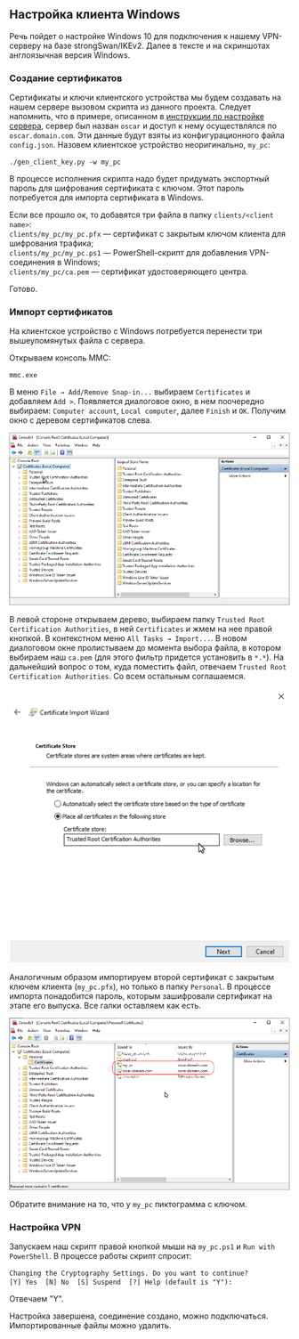 ## Настройка клиента Windows

Речь пойдет о настройке Windows 10 для подключения к нашему VPN-серверу на базе strongSwan/IKEv2. Далее в тексте и на скриншотах 
англоязычная версия Windows.

### Создание сертификатов

Сертификаты и ключи клиентского устройства мы будем создавать на нашем сервере вызовом скрипта из данного проекта. 
Следует напомнить, что в примере, описанном в [инструкции по настройке сервера](server.html), сервер был назван 
`oscar` и доступ к нему осуществлялся по `oscar.domain.com`. Эти данные будут взяты из конфигурационного файла 
`config.json`. Назовем клиентское устройство неоригинально, `my_pc`:

```
./gen_client_key.py -w my_pc
```

В процессе исполнения скрипта надо будет придумать экспортный пароль для шифрования сертификата с ключом. Этот пароль 
потребуется для импорта сертификата в Windows.

Если все прошло ок, то добавятся три файла в папку `clients/<client name>`:  
`clients/my_pc/my_pc.pfx` — сертификат с закрытым ключом клиента для шифрования трафика;  
`clients/my_pc/my_pc.ps1` — PowerShell-скрипт для добавления VPN-соединения в Windows;  
`clients/my_pc/ca.pem` — сертификат удостоверяющего центра.

Готово.

### Импорт сертификатов 

На клиентское устройство с Windows потребуется перенести три вышеупомянутых файла с сервера.

Открываем консоль MMC:

```
mmc.exe
```

В меню `File → Add/Remove Snap-in...` выбираем `Certificates` и добавляем `Add >`. Появляется диалоговое окно, в 
нем 
поочередно выбираем: `Computer account`, `Local computer`, далее `Finish` и `OK`. Получим окно с деревом сертификатов 
слева.

![img](img/w1.png)

В левой стороне открываем дерево, выбираем папку `Trusted Root Certification Authorities`, в ней `Certificates` и 
жмем на нее правой кнопкой. В контекстном меню `All Tasks → Import...`. В новом диалоговом окне пролистываем до 
момента выбора файла, в котором выбираем наш `ca.pem` (для этого фильтр придется установить в `*.*`). На дальнейший 
вопрос о том, куда поместить файл, отвечаем `Trusted Root Certification Authorities`. Со всем остальным соглашаемся.

![img](img/w2.png)

Аналогичным образом импортируем второй сертификат с закрытым ключем клиента (`my_pc.pfx`), но только в папку 
`Personal`. В процессе импорта понадобится пароль, которым зашифровали сертификат на этапе его выпуска.
Все галки оставляем как есть.

![img](img/w3.png)

Обратите внимание на то, что у `my_pc` пиктограмма с ключом.

### Настройка VPN

Запускаем наш скрипт правой кнопкой мыши на `my_pc.ps1` и `Run with PowerShell`. В процессе работы скрипт спросит:

```
Changing the Cryptography Settings. Do you want to continue?
[Y] Yes  [N] No  [S] Suspend  [?] Help (default is "Y"):
```
Отвечаем "Y".

Настройка завершена, соединение создано, можно подключаться. Импортированные файлы можно удалить.
